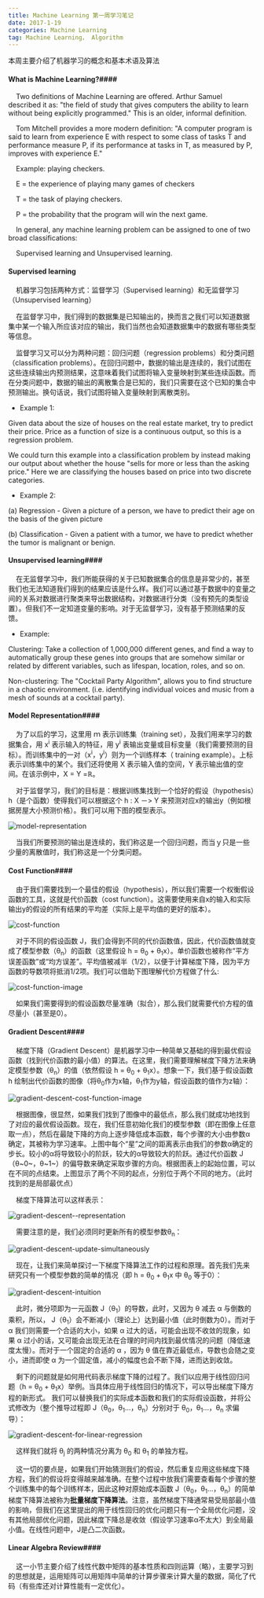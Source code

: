 ```yaml
---
title: Machine Learning 第一周学习笔记
date: 2017-1-19
categories: Machine Learning
tag: Machine Learning， Algorithm
---
```


本周主要介绍了机器学习的概念和基本术语及算法



#### What is Machine Learning?####

&nbsp;&nbsp;&nbsp;&nbsp;Two definitions of Machine Learning are offered. Arthur Samuel described it as: "the field of study that gives computers the ability to learn without being explicitly programmed." This is an older, informal definition.

&nbsp;&nbsp;&nbsp;&nbsp;Tom Mitchell provides a more modern definition: "A computer program is said to learn from experience E with respect to some class of tasks T and performance measure P, if its performance at tasks in T, as measured by P, improves with experience E."

&nbsp;&nbsp;&nbsp;&nbsp;Example: playing checkers.

&nbsp;&nbsp;&nbsp;&nbsp;E = the experience of playing many games of checkers

&nbsp;&nbsp;&nbsp;&nbsp;T = the task of playing checkers.

&nbsp;&nbsp;&nbsp;&nbsp;P = the probability that the program will win the next game.

&nbsp;&nbsp;&nbsp;&nbsp;In general, any machine learning problem can be assigned to one of two broad classifications:

&nbsp;&nbsp;&nbsp;&nbsp;Supervised learning and Unsupervised learning.


#### Supervised learning ####

&nbsp;&nbsp;&nbsp;&nbsp;机器学习包括两种方式：监督学习（Supervised learning）和无监督学习（Unsupervised learning）

&nbsp;&nbsp;&nbsp;&nbsp;在监督学习中，我们得到的数据集是已知输出的，换而言之我们可以知道数据集中某一个输入所应该对应的输出，我们当然也会知道数据集中的数据有哪些类型等信息。

&nbsp;&nbsp;&nbsp;&nbsp;监督学习又可以分为两种问题：回归问题（regression problems）和分类问题（classification problems）。在回归问题中，数据的输出是连续的，我们试图在这些连续输出内预测结果，这意味着我们试图将输入变量映射到某些连续函数。而在分类问题中，数据的输出的离散集合是已知的，我们只需要在这个已知的集合中预测输出。换句话说，我们试图将输入变量映射到离散类别。

* Example 1:

Given data about the size of houses on the real estate market, try to predict their price. Price as a function of size is a continuous output, so this is a regression problem.

We could turn this example into a classification problem by instead making our output about whether the house "sells for more or less than the asking price." Here we are classifying the houses based on price into two discrete categories.

* Example 2:

(a) Regression - Given a picture of a person, we have to predict their age on the basis of the given picture

(b) Classification - Given a patient with a tumor, we have to predict whether the tumor is malignant or benign.


#### Unsupervised learning####

&nbsp;&nbsp;&nbsp;&nbsp;在无监督学习中，我们所能获得的关于已知数据集合的信息是非常少的，甚至我们也无法知道我们得到的结果应该是什么样。我们可以通过基于数据中的变量之间的关系对数据进行聚类来导出数据结构，对数据进行分类（没有预先的类型设置）。但我们不一定知道变量的影响。对于无监督学习，没有基于预测结果的反馈。

* Example:

Clustering: Take a collection of 1,000,000 different genes, and find a way to automatically group these genes into groups that are somehow similar or related by different variables, such as lifespan, location, roles, and so on.

Non-clustering: The "Cocktail Party Algorithm", allows you to find structure in a chaotic environment. (i.e. identifying individual voices and music from a mesh of sounds at a cocktail party).

#### Model Representation####

&nbsp;&nbsp;&nbsp;&nbsp;为了以后的学习，这里用 ｍ 表示训练集（training set），及我们用来学习的数据集合，用 x<sup>i</sup> 表示输入的特征，用 y<sup>i</sup> 表输出变量或目标变量（我们需要预测的目标）。而训练集中的一对（x<sup>i</sup>，y<sup>i</sup>）则为一个训练样本（ training example）。上标表示训练集中的某个。我们还将使用 X 表示输入值的空间，Y 表示输出值的空间。在该示例中，X = Y =ℝ。

&nbsp;&nbsp;&nbsp;&nbsp;对于监督学习，我们的目标是：根据训练集找到一个恰好的假设（hypothesis）h（是个函数）使得我们可以根据这个 h : X －> Y 来预测对应x的输出y（例如根据房屋大小预测价格）。我们可以用下图的模型表示。

![model-representation](/images/machine-learning/model-representation.png)

&nbsp;&nbsp;&nbsp;&nbsp;当我们所要预测的输出是连续的，我们称这是一个回归问题，而当ｙ只是一些少量的离散值时，我们称这是一个分类问题。

#### Cost Function####

&nbsp;&nbsp;&nbsp;&nbsp;由于我们需要找到一个最佳的假设（hypothesis），所以我们需要一个权衡假设函数的工具，这就是代价函数（cost function）。这需要使用来自x的输入和实际输出y的假设的所有结果的平均差（实际上是平均值的更好的版本）。

![cost-function](/images/machine-learning/cost-function.png)

&nbsp;&nbsp;&nbsp;&nbsp;对于不同的假设函数 J，我们会得到不同的代价函数值，因此，代价函数值就变成了模型参数（θ<sub>n</sub>）的函数（这里假设 h = θ<sub>0</sub> + θ<sub>1</sub>x）。单价函数也被称作“平方误差函数”或“均方误差”。平均值被减半（1/2），以便于计算梯度下降，因为平方函数的导数项将抵消1/2项。我们可以借助下图理解代价方程做了什么:

![cost-function-image](/images/machine-learning/cost-function-image.png)

&nbsp;&nbsp;&nbsp;&nbsp;如果我们需要得到的假设函数尽量准确（拟合），那么我们就需要代价方程的值尽量小（甚至是0）。

#### Gradient Descent####

&nbsp;&nbsp;&nbsp;&nbsp;梯度下降（Gradient Descent）是机器学习中一种简单又基础的得到最优假设函数（找到代价函数的最小值）的算法。在这里，我们需要理解梯度下降方法来确定模型参数（θ<sub>n</sub>）的值（依然假设 h = θ<sub>0</sub> + θ<sub>1</sub>x）。想象一下，我们基于假设函数 h 绘制出代价函数的图像（将θ<sub>0</sub>作为x轴，θ<sub>1</sub>作为y轴，假设函数的值作为z轴）：

![gradient-descent-cost-function-image](/images/machine-learning/gradient-descent-cost-function-image.png)

&nbsp;&nbsp;&nbsp;&nbsp;根据图像，很显然，如果我们找到了图像中的最低点，那么我们就成功地找到了对应的最优假设函数。现在，我们任意初始化我们的模型参数（即在图像上任意取一点），然后在最陡下降的方向上逐步降低成本函数，每个步骤的大小由参数α确定，其被称为学习速率。上图中每个“星”之间的距离表示由我们的参数α确定的步长。较小的α将导致较小的阶跃，较大的α导致较大的阶跃。通过代价函数 J（θ~0~，θ~1~）的偏导数来确定采取步骤的方向。根据图表上的起始位置，可以在不同的点结束。上图显示了两个不同的起点，分别位于两个不同的地方。（此时找到的是局部最优点）

&nbsp;&nbsp;&nbsp;&nbsp;梯度下降算法可以这样表示：

![gradient-descent--representation](/images/machine-learning/gradient-descent-representation.png)

&nbsp;&nbsp;&nbsp;&nbsp;需要注意的是，我们必须同时更新所有的模型参数θ<sub>n</sub>：

![gradient-descent-update-simultaneously](/images/machine-learning/gradient-descent-update-simultaneously.png)

&nbsp;&nbsp;&nbsp;&nbsp;现在，让我们来简单探讨一下梯度下降算法工作的过程和原理。首先我们先来研究只有一个模型参数的简单的情况（即 h = θ<sub>0</sub> + θ<sub>1</sub>x 中 θ<sub>0</sub> 等于0）：

![gradient-descent-intuition](/images/machine-learning/gradient-descent-intuition.png)

&nbsp;&nbsp;&nbsp;&nbsp;此时，微分项即为一元函数 J（θ<sub>1</sub>）的导数，此时，又因为 θ 减去 α 与倒数的乘积，所以， J（θ<sub>1</sub>）会不断减小（理论上）达到最小值（此时倒数为0）。而对于 α 我们则需要一个合适的大小，如果 α 过大的话，可能会出现不收敛的现象，如果 α 过小的话，又可能会出现无法在合理的时间内找到最优情况的问题（降低速度太慢）。而对于一个固定的合适的 α ，因为 θ 值在靠近最低点，导数也会随之变小，进而即使 α 为一个固定值，减小的幅度也会不断下降，进而达到收敛。

&nbsp;&nbsp;&nbsp;&nbsp;剩下的问题就是如何用代码表示梯度下降的过程了。我们以应用于线性回归问题（h = θ<sub>0</sub> + θ<sub>1</sub>x）举例。当具体应用于线性回归的情况下，可以导出梯度下降方程的新形式。 我们可以替换我们的实际成本函数和我们的实际假设函数，并将公式修改为（整个推导过程即 J（θ<sub>0</sub>，θ<sub>1</sub>...，θ<sub>n</sub>）分别对于 θ<sub>0</sub>，θ<sub>1</sub>...，θ<sub>n</sub> 求偏导）：

![gradient-descent-for-linear-regression](/images/machine-learning/gradient-descent-for-linear-regression.png)

&nbsp;&nbsp;&nbsp;&nbsp;这样我们就将 θ<sub>j</sub> 的两种情况分离为 θ<sub>0</sub> 和 θ<sub>1</sub> 的单独方程。

&nbsp;&nbsp;&nbsp;&nbsp;这一切的要点是，如果我们开始猜测我们的假设，然后重复应用这些梯度下降方程，我们的假设将变得越来越准确。在整个过程中放我们需要查看每个步骤的整个训练集中的每个训练样本，因此这种对原始成本函数 J（θ<sub>0</sub>，θ<sub>1</sub>...，θ<sub>n</sub>）的简单梯度下降算法被称为**批量梯度下降算法**。注意，虽然梯度下降通常易受局部最小值的影响，但我们在这里提出的用于线性回归的优化问题只有一个全局优化问题，没有其他局部优化问题，因此梯度下降总是收敛（假设学习速率α不太大）到全局最小值。在线性问题中，J是凸二次函数。

#### Linear Algebra Review####

&nbsp;&nbsp;&nbsp;&nbsp;这一小节主要介绍了线性代数中矩阵的基本性质和四则运算（略），主要学习到的思想就是，运用矩阵可以用矩阵中简单的计算步骤来计算大量的数据，简化了代码（有些库还对计算性能有一定优化）。
